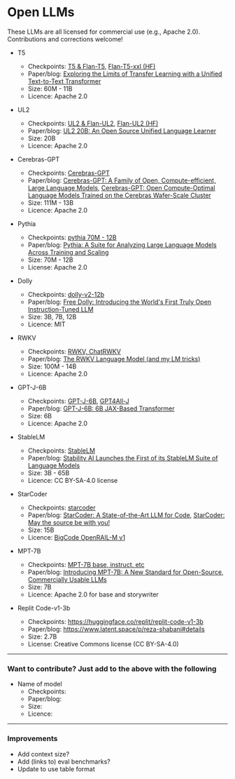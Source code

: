 # Open LLMs

These LLMs are all licensed for commercial use (e.g., Apache 2.0). Contributions and corrections welcome!


- T5
  - Checkpoints: [T5 & Flan-T5](https://github.com/google-research/t5x/blob/main/docs/models.md#flan-t5-checkpoints), [Flan-T5-xxl (HF)](https://huggingface.co/google/flan-t5-xxl)
  - Paper/blog: [Exploring the Limits of Transfer Learning with a Unified Text-to-Text Transformer](https://github.com/google-research/text-to-text-transfer-transformer#released-model-checkpoints)
  - Size: 60M - 11B
  - Licence: Apache 2.0

  
- UL2
  - Checkpoints: [UL2 & Flan-UL2](https://github.com/google-research/google-research/tree/master/ul2#checkpoints), [Flan-UL2 (HF)](https://huggingface.co/google/flan-ul2)
  - Paper/blog: [UL2 20B: An Open Source Unified Language Learner](https://ai.googleblog.com/2022/10/ul2-20b-open-source-unified-language.html)
  - Size: 20B
  - Licence: Apache 2.0


- Cerebras-GPT
  - Checkpoints: [Cerebras-GPT](https://huggingface.co/cerebras)
  - Paper/blog: [Cerebras-GPT: A Family of Open, Compute-efficient, Large Language Models](https://www.cerebras.net/blog/cerebras-gpt-a-family-of-open-compute-efficient-large-language-models/), [Cerebras-GPT: Open Compute-Optimal Language Models Trained on the Cerebras Wafer-Scale Cluster](https://arxiv.org/abs/2304.03208)
  - Size: 111M - 13B
  - Licence: Apache 2.0


- Pythia
  - Checkpoints: [pythia 70M - 12B](https://github.com/EleutherAI/pythia)
  - Paper/blog: [Pythia: A Suite for Analyzing Large Language Models Across Training and Scaling](https://arxiv.org/abs/2304.01373)
  - Size: 70M - 12B
  - License: Apache 2.0


- Dolly
  - Checkpoints: [dolly-v2-12b](https://huggingface.co/databricks/dolly-v2-12b)
  - Paper/blog: [Free Dolly: Introducing the World's First Truly Open Instruction-Tuned LLM](https://www.databricks.com/blog/2023/04/12/dolly-first-open-commercially-viable-instruction-tuned-llm)
  - Size: 3B, 7B, 12B
  - Licence: MIT

- RWKV
  - Checkpoints: [RWKV, ChatRWKV](https://github.com/BlinkDL/RWKV-LM#rwkv-parallelizable-rnn-with-transformer-level-llm-performance-pronounced-as-rwakuv-from-4-major-params-r-w-k-v)
  - Paper/blog: [The RWKV Language Model (and my LM tricks)](https://github.com/BlinkDL/RWKV-LM)
  - Size: 100M - 14B
  - Licence: Apache 2.0


- GPT-J-6B
  - Checkpoints: [GPT-J-6B](https://github.com/kingoflolz/mesh-transformer-jax/#gpt-j-6b), [GPT4All-J](https://github.com/nomic-ai/gpt4all#raw-model)
  - Paper/blog: [GPT-J-6B: 6B JAX-Based Transformer](https://arankomatsuzaki.wordpress.com/2021/06/04/gpt-j/)
  - Size: 6B
  - Licence: Apache 2.0

  
- StableLM
  - Checkpoints: [StableLM](https://github.com/stability-AI/stableLM/#models)
  - Paper/blog: [Stability AI Launches the First of its StableLM Suite of Language Models](https://stability.ai/blog/stability-ai-launches-the-first-of-its-stablelm-suite-of-language-models)
  - Size: 3B - 65B
  - Licence: CC BY-SA-4.0 license


- StarCoder
  - Checkpoints: [starcoder](https://huggingface.co/bigcode/starcoder)
  - Paper/blog: [StarCoder: A State-of-the-Art LLM for Code](https://huggingface.co/blog/starcoder), [StarCoder: May the source be with you!](https://drive.google.com/file/d/1cN-b9GnWtHzQRoE7M7gAEyivY0kl4BYs/view)
  - Size: 15B
  - Licence: [BigCode OpenRAIL-M v1](https://huggingface.co/spaces/bigcode/bigcode-model-license-agreement)


- MPT-7B
  - Checkpoints: [MPT-7B base, instruct, etc](https://github.com/mosaicml/llm-foundry#mpt)
  - Paper/blog: [Introducing MPT-7B: A New Standard for Open-Source, Commercially Usable LLMs](https://www.mosaicml.com/blog/mpt-7b)
  - Size: 7B
  - Licence: Apache 2.0 for base and storywriter 


- Replit Code-v1-3b
  - Checkpoints: https://huggingface.co/replit/replit-code-v1-3b
  - Paper/blog: https://www.latent.space/p/reza-shabani#details
  - Size: 2.7B
  - License: Creative Commons license (CC BY-SA-4.0)
---

### Want to contribute? Just add to the above with the following

- Name of model
  - Checkpoints:
  - Paper/blog: 
  - Size: 
  - Licence:

--- 

### Improvements

- Add context size?
- Add (links to) eval benchmarks? 
- Update to use table format

